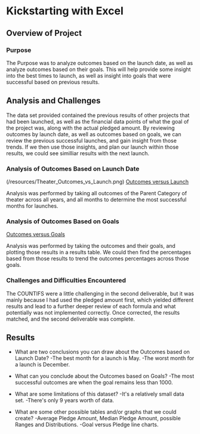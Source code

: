 # Kickstarting with Excel

## Overview of Project

### Purpose

The Purpose was to analyze outcomes based on the launch date, as well as analyze outcomes based on their goals. This will help provide some insight into the best times to launch, as well as insight into goals that were successful based on previous results.

## Analysis and Challenges

The data set provided contained the previous results of other projects that had been launched, as well as the financial data points of what the goal of the project was, along with the actual pledged amount. By reviewing outcomes by launch date, as well as outcomes based on goals, we can review the previous successful launches, and gain insight from those trends. If we then use those insights, and plan our launch within those results, we could see similliar results with the next launch.

### Analysis of Outcomes Based on Launch Date


(/resources/Theater_Outcomes_vs_Launch.png)
[Outcomes versus Launch](./resources/Theater_Outcomes_vs_Launch.png)

Analysis was performed by taking all outcomes of the Parent Category of theater across all years, and all months to determine the most successful months for launches.

### Analysis of Outcomes Based on Goals

[Outcomes versus Goals](./resources/Outcomes_vs_Goals.png)

Analysis was performed by taking the outcomes and their goals, and plotting those results in a results table. We could then find the percentages based from those results to trend the outcomes percentages across those goals.

### Challenges and Difficulties Encountered

The COUNTIFS were a little challenging in the second deliverable, but it was mainly because I had used the pledged amount first, which yielded different results and lead to a further deeper review of each formula and what potentially was not implemented correctly. Once corrected, the results matched, and the second deliverable was complete.

## Results

- What are two conclusions you can draw about the Outcomes based on Launch Date?
    -The best month for a launch is May.
    -The worst month for a launch is December.

- What can you conclude about the Outcomes based on Goals?
    -The most successful outcomes are when the goal remains less than 1000.

- What are some limitations of this dataset?
    -It's a relatively small data set.
    -There's only 9 years worth of data.

- What are some other possible tables and/or graphs that we could create?
    -Average Pledge Amount, Median Pledge Amount, possible Ranges and Distributions.
    -Goal versus Pledge line charts.
